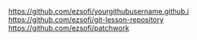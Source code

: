 https://github.com/ezsofi/yourgithubusername.github.i
https://github.com/ezsofi/git-lesson-repository
https://github.com/ezsofi/patchwork
